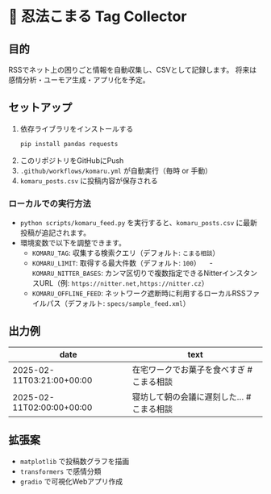 # 🤖 忍法こまる Tag Collector

## 目的
RSSでネット上の困りごと情報を自動収集し、CSVとして記録します。
将来は感情分析・ユーモア生成・アプリ化を予定。

## セットアップ
1. 依存ライブラリをインストールする
   ```bash
   pip install pandas requests
   ```
2. このリポジトリをGitHubにPush
3. `.github/workflows/komaru.yml` が自動実行（毎時 or 手動）
4. `komaru_posts.csv` に投稿内容が保存される

### ローカルでの実行方法
- `python scripts/komaru_feed.py` を実行すると、`komaru_posts.csv` に最新投稿が追記されます。
- 環境変数で以下を調整できます。
  - `KOMARU_TAG`: 収集する検索クエリ（デフォルト: `こまる相談`）
  - `KOMARU_LIMIT`: 取得する最大件数（デフォルト: `100`）
　- `KOMARU_NITTER_BASES`: カンマ区切りで複数指定できるNitterインスタンスURL（例: `https://nitter.net,https://nitter.cz`）
  - `KOMARU_OFFLINE_FEED`: ネットワーク遮断時に利用するローカルRSSファイルパス（デフォルト: `specs/sample_feed.xml`）


## 出力例
| date | text |
|------|------|
| 2025-02-11T03:21:00+00:00 | 在宅ワークでお菓子を食べすぎ #こまる相談 |
| 2025-02-11T02:00:00+00:00 | 寝坊して朝の会議に遅刻した… #こまる相談 |

## 拡張案
- `matplotlib` で投稿数グラフを描画  
- `transformers` で感情分類  
- `gradio` で可視化Webアプリ作成  
